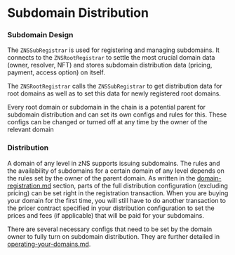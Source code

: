 # Subdomain Distribution

### Subdomain Design <a href="#design" id="design"></a>

The `ZNSSubRegistrar` is used for registering and managing subdomains. It connects to the `ZNSRootRegistrar` to settle the most crucial domain data (owner, resolver, NFT) and stores subdomain distribution data (pricing, payment, access option) on itself.&#x20;

The `ZNSRootRegistrar` calls the `ZNSSubRegistrar` to get distribution data for root domains as well as to set this data for newly registered root domains.

Every root domain or subdomain in the chain is a potential parent for subdomain distribution and can set its own configs and rules for this. These configs can be changed or turned off at any time by the owner of the relevant domain

### Distribution

A domain of any level in zNS supports issuing subdomains. The rules and the availability of subdomains for a certain domain of any level depends on the rules set by the owner of the parent domain. As written in the [domain-registration.md](../domain-registration.md "mention") section, parts of the full distribution configuration (excluding pricing) can be set right in the registration transaction. When you are buying your domain for the first time, you will still have to do another transaction to the pricer contract specified in your distribution configuration to set the prices and fees (if applicable) that will be paid for your subdomains.

There are several necessary configs that need to be set by the domain owner to fully turn on subdomain distribution. They are further detailed in [operating-your-domains.md](../domain-management/operating-your-domains.md "mention").

